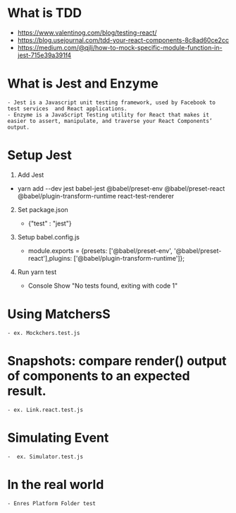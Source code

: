 # What is TDD

- https://www.valentinog.com/blog/testing-react/
- https://blog.usejournal.com/tdd-your-react-components-8c8ad60ce2cc
- https://medium.com/@qjli/how-to-mock-specific-module-function-in-jest-715e39a391f4

# What is Jest and Enzyme

    - Jest is a Javascript unit testing framework, used by Facebook to test services  and React applications.
    - Enzyme is a JavaScript Testing utility for React that makes it easier to assert, manipulate, and traverse your React Components’ output.

# Setup Jest

1. Add Jest

- yarn add --dev jest babel-jest @babel/preset-env @babel/preset-react @babel/plugin-transform-runtime react-test-renderer

2. Set package.json

   - {"test" : "jest"}

3. Setup babel.config.js

   - module.exports = {presets: ['@babel/preset-env', '@babel/preset-react'],plugins: ['@babel/plugin-transform-runtime']};

4. Run yarn test
   - Console Show "No tests found, exiting with code 1"

#

# Using MatchersS

    - ex. Mockchers.test.js

# Snapshots: compare render() output of components to an expected result.

    - ex. Link.react.test.js

# Simulating Event

    -  ex. Simulator.test.js

# In the real world

    - Enres Platform Folder test
